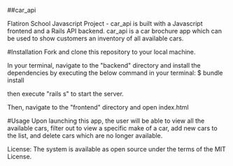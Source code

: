 ##car_api

Flatiron School Javascript Project - car_api is built with a Javascript frontend and a Rails API backend. car_api is a car brochure app which can be used to show customers an inventory of all available cars.

#Installation
Fork and clone this repository to your local machine.

In your terminal, navigate to the "backend" directory and install the dependencies by executing the below command in your terminal: 
$ bundle install

then execute "rails s" to start the server.

Then, navigate to the "frontend" directory and open index.html

#Usage
Upon launching this app, the user will be able to view all the available cars, filter out to view a specific make of a car, add new cars to the list, and delete cars which are no longer available.

License:
The system is available as open source under the terms of the MIT License.